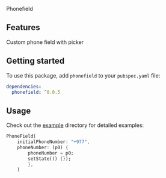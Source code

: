<!--
This README describes the package. If you publish this package to pub.dev,
this README's contents appear on the landing page for your package.

For information about how to write a good package README, see the guide for
[writing package pages](https://dart.dev/guides/libraries/writing-package-pages).

For general information about developing packages, see the Dart guide for
[creating packages](https://dart.dev/guides/libraries/create-library-packages)
and the Flutter guide for
[developing packages and plugins](https://flutter.dev/developing-packages).
-->

Phonefield

## Features

Custom phone field with picker

## Getting started

To use this package, add `phonefield` to your `pubspec.yaml` file:

```yaml
dependencies:
  phonefield: ^0.0.5
```


## Usage


Check out the [example](https://github.com/niteshneupane/phonefield/tree/main/example) directory for detailed examples:



```dart
PhoneField(
    initialPhoneNumber: "+977",
    phoneNumber: (p0) {
        phoneNumber = p0;
        setState(() {});
        },
    )
```


